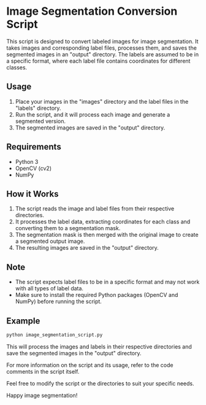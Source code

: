 # Image Segmentation Conversion Script

This script is designed to convert labeled images for image segmentation. It takes images and corresponding label files, processes them, and saves the segmented images in an "output" directory. The labels are assumed to be in a specific format, where each label file contains coordinates for different classes.

## Usage

1. Place your images in the "images" directory and the label files in the "labels" directory.
2. Run the script, and it will process each image and generate a segmented version.
3. The segmented images are saved in the "output" directory.

## Requirements

- Python 3
- OpenCV (cv2)
- NumPy

## How it Works

1. The script reads the image and label files from their respective directories.
2. It processes the label data, extracting coordinates for each class and converting them to a segmentation mask.
3. The segmentation mask is then merged with the original image to create a segmented output image.
4. The resulting images are saved in the "output" directory.

## Note

- The script expects label files to be in a specific format and may not work with all types of label data.
- Make sure to install the required Python packages (OpenCV and NumPy) before running the script.

## Example

```bash
python image_segmentation_script.py
```
This will process the images and labels in their respective directories and save the segmented images in the "output" directory.

For more information on the script and its usage, refer to the code comments in the script itself.

Feel free to modify the script or the directories to suit your specific needs.

Happy image segmentation!
